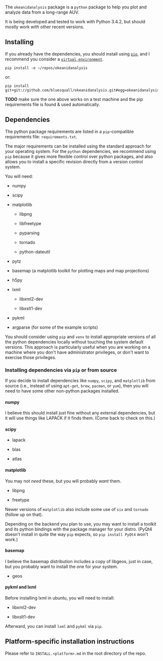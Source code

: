The `okeanidanalysis` package is a `python` package to help you plot and
analyze data from a long-range AUV.

It is being developed and tested to work with Python 3.4.2, but should mostly
work with other recent versions.

Installing
----------
If you already have the dependencies, you should install using
[`pip`](http://pip.readthedocs.org), and I recommend you consider a
[`virtual environment`](https://docs.python.org/3/library/venv.html).
```Shell
pip install -e ~/repos/okeanidanalysis
```
or:
```Shell
pip install git+git://github.com/bluesquall/okeanidanalysis.git#egg=okeanidanalysis
```
**TODO** make sure the one above works on a test machine and the pip requirements file is found & used automatically.

Dependencies
------------
The python package requirements are listed in a `pip`-compatible requirements
file: `requirements.txt`.

The major requirements can be installed using the standard approach for your
operating system. For the `python` dependencies, we recommend using `pip`
because it gives more flexible control over python packages, and also allows
you to install a specific revision directly from a version control system.

You will need:

* numpy

* scipy

* matplotlib

  * libpng

  * libfreetype

  * pyparsing

  * tornado

  * python-dateutil

* pytz

* basemap (a matplotlib toolkit for plotting maps and map projections)

* h5py

* lxml

  * libxml2-dev

  * libxslt1-dev

* pykml

* argparse (for some of the example scripts)

You should consider using `pip` and `venv` to install appropriate versions of
all the python dependencies locally without touching the system default
versions. This approach is particularly useful when you are working on a
machine where you don't have administrator privileges, or don't want to
exercise those privileges.

### Installing dependencies via `pip` or from source

If you decide to install dependencies like `numpy`, `scipy`, and `matplotlib`
from source (i.e., instead of using `apt-get`, `brew`, `pacman`, or `yum`),
then you will need to have some other non-python packages installed.

#### numpy
I believe this should install just fine without any external dependencies, but
it will use things like LAPACK if it finds them. (Come back to check on this.)

#### scipy

* lapack

* blas

* atlas

#### matplotlib

You may not _need_ these, but you will probably _want_ them.

* libpng

* freetype

Newer versions of `matplotlib` also include some use of `six` and `tornado`
(follow up on that).

Depending on the backend you plan to use, you may want to install a toolkit and
its python bindings with the package manager for your distro. (PyQt4 doesn't
install in quite the way `pip` expects, so `pip install PyQt4` won't work.)

#### basemap

I believe the basemap distribution includes a copy of libgeos, just in case,
but you probably want to install the one for your system.

* geos

#### pykml and lxml

Before installing lxml in ubuntu, you will need to install:

  * libxml2-dev

  * libxslt1-dev

Afterward, you can install `lxml` and `pykml` via `pip`.


Platform-specific installation instructions
-------------------------------------------

Please refer to `INSTALL.<platform>.md` in the root directory of the repo.
